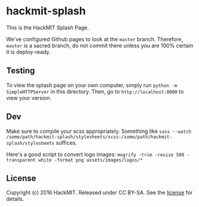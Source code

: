 # hackmit-splash
This is the HackMIT Splash Page.

We've configured Github pages to look at the `master` branch. Therefore, `master` is a sacred branch, do not commit there unless you are 100% certain it is deploy-ready.

Testing
-------

To view the splash page on your own computer, simply run `python -m SimpleHTTPServer` in this directory. Then, go to `http://localhost:8000` to view your version.

Dev
---

Make sure to compile your scss appropriately. Something like `sass --watch /some/path/hackmit-splash/stylesheets/scss:/some/path/hackmit-splash/stylesheets` suffices.

Here's a good script to convert logo images: `mogrify -trim -resize 500 -transparent white -format png assets/images/logos/*`

License
-------

Copyright (c) 2016 HackMIT. Released under CC BY-SA. See the [license](LICENSE.md) for details.
